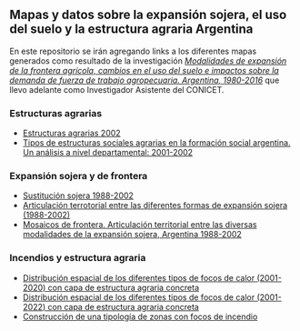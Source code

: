 ## Mapas y datos sobre la expansión sojera, el uso del suelo y la estructura agraria Argentina
En este repositorio se irán agregando links a los diferentes mapas generados como resultado de la investigación 
[_Modalidades de expansión de la frontera agrícola, cambios en el uso del suelo e impactos sobre la demanda de fuerza de trabajo agropecuaria. Argentina, 1980-2016_](https://www.conicet.gov.ar/new_scp/detalle.php?id=28059&datos_academicos=yes) que llevo adelante como Investigador Asistente del CONICET.

### Estructuras agrarias
- [Estructuras agrarias 2002](maps/02_estructuras.html) 
- [Tipos de estructuras sociales agrarias en la formación social argentina. Un análisis a nivel departamental: 2001-2002](https://www.mundoagrario.unlp.edu.ar/article/view/MAe153)

### Expansión sojera y de frontera
- [Sustitución sojera 1988-2002](maps/01_sust_soja_1.html)
- [Articulación terrotorial entre las diferentes formas de expansión sojera (1988-2002)](maps/03_articulacion_soja.html)
- [Mosaicos de frontera. Articulación territorial entre las diversas modalidades de la expansión sojera, Argentina 1988-2002](https://osf.io/preprints/socarxiv/wdnh7/)

### Incendios y estructura agraria
- [Distribución espacial de los diferentes tipos de focos de calor (2001-2020) con capa de estructura agraria concreta](maps/20220228_type_fires_pca_kmean_estr_2001_2020.html)
- [Distribución espacial de los diferentes tipos de focos de calor (2001-2022) con capa de estructura agraria concreta](maps/20220228_type_fires_pca_kmean_estr.html)
- [Construcción de una tipología de zonas con focos de incendio](https://docs.google.com/document/d/14pS8qaGe8lf0YY0RsvFEft2WeS854pAxPPabWYI6pJM/edit?usp=sharing)

